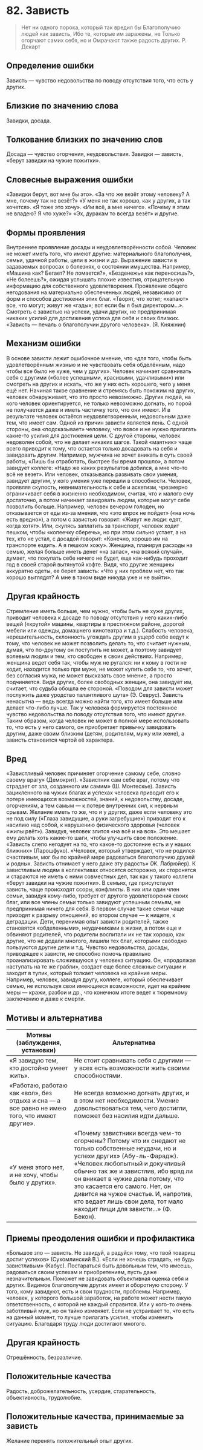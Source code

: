 # 82. Зависть

>Нет ни одного порока, который так вредил бы 
Благополучию людей как зависть, 
Ибо те, которые им заражены, не 
Только огорчают самих себя, но и 
Омрачают также радость других.
Р. Декарт

## Определение ошибки
Зависть — чувство недовольства по поводу отсутствия того, что есть у других.

## Близкие по значению слова
Завидки, досада.

## Толкование близких по значению слов
Досада — чувство огорчения, неудовольствия.
Завидки — зависть, «берут завидки на чужие пожитки».

## Словесные выражения ошибки
«Завидки берут, вот мне бы это».
«За что же везёт этому человеку? А мне, почему так не везёт?»
«У меня не так хорошо, как у других, а так хочется».
«Я тоже это хочу».
«Им всё, а мне ничего».
«Почему я этим не владею? Я что хуже?» «Эх, дуракам то всегда везёт» и другие.

## Формы проявления
Внутреннее проявление досады и неудовлетворённости собой. Человек не может иметь того, что имеют другие: материального благополучия, семьи, удачной работы, цели в жизни и др.
Выражение зависти в задаваемых вопросах о болезнях, о состоянии имущества. Например, «Машина как? Бегает? Не ломается?», «Безденежье как переносишь?», «Не болеешь?», ожидая услышать плохие известия, отрицательную информацию для собственного удовлетворения.
Проявление общего негодования на материально обеспеченных людей, независимо от форм и способов достижения этих благ. «Творят, что хотят; «хапают» все, что могут; живут же «гады»; вот если бы я был директором...».
Смотреть с завистью на успехи, удачи других, не предпринимая никаких усилий для достижения успеха для себя и своих близких. «Зависть — печаль о благополучии другого человека». (Я. Княжнин)

## Механизм ошибки
В основе зависти лежит ошибочное мнение, что «для того, чтобы быть удовлетворённым жизнью и не чувствовать себя обделённым, надо чтобы все было не хуже, чем у других». Человек начинает сравнивать себя с другими («более успешными, красивыми, удачливыми») или смотреть на других и искать, что же у них есть хорошего, чего у меня ещё нет.
Начиная такое сравнение и стремясь быть похожим на других, человек обнаруживает, что это просто невозможно. Других людей, на кого человек ориентируется, не только невозможно догнать, но порой не получается даже и иметь частичку того, что они имеют. И в результате человек остаётся неудовлетворенным, недовольным даже тем, что имеет сам.
Одной из причин зависти является лень. С одной стороны, она «подсказывает» человеку, что вовсе и не нужно прилагать какие-то усилия для достижения цели. С другой стороны, человек недоволен собой, что не делает никаких шагов. Такой «маятник» чаще всего приводит к тому, что остается только досадовать на себя и завидовать другим. Например, мужчина не хочет вникать в суть своей работы, «Лишь бы отработать, быстрее бы время прошло», а потом завидует коллеге: «Надо же каких результатов добился, а мне что-то всё не везет». Или человек, отказываясь развивать свои умения, завидует другим, у кого умения уже перешли в способности.
Человек, проявляя скупость, невнимательность к себе и аскетизм, чрезмерно ограничивает себя в жизненно необходимом, считая, что и малого ему достаточно, а потом начинает завидовать людям, которые могут себе позволить больше. Например, человек вечером голоден, но отказывается от еды из-за мнения, что «это впрок не пойдет» («на ночь есть вредно»), а потом с завистью говорит: «Живут же люди: едят, когда хотят». Или, скупясь заплатить за транспорт, человек ходит пешком, чтобы «копеечку сберечь», но при этом сильно устает, а на тех, кто не устал, с досадой говорит: «Конечно, хорошо им на транспорте ездить. А я пешком хожу». Женщина, планируя расходы на семью, желая больше иметь денег «на запас», «на всякий случай», думает, что покупать себе ничего не будет, еще как-нибудь проходит год в своей старой вытянутой кофте. Видя, что другие женщины аккуратно одеты, ее берет зависть: «Что у них проблем нет, что так хорошо выглядят? А мне в таком виде никуда уже и не выйти».

## Другая крайность 
Cтремление иметь больше, чем нужно, чтобы быть не хуже других, приводит человека к досаде по поводу отсутствия у него каких-либо вещей («крутой» машины, квартиры в престижном районе, дорогой мебели или одежды, домашнего кинотеатра и т.д.).
Слабость человека, нерешительность, склонность угождать другим в ущерб себе ведут к тому, что человек не может позволить делать то, что считает нужным, думая, что по-другому он поступить не может, а поэтому завидует волевым людям и тем, кто свободен в своих действиях. Например, женщина ведет себя так, чтобы муж не ругался: ни к кому в гости не ходит, находится только при муже, не может купить себе то, что хочет, без согласия мужа, не может высказать свое мнение, а просто подчиняется. Видя других, более свободных женщин, она завидует им, считает, что судьба обошла ее стороной.
«Поводом для зависти может послужить даже уродство талантливого шута» (Э. Севрус). Зависть ненасытна — ведь всегда можно найти того, кто имеет больше или делает что-либо лучше. Так у человека формируется постоянное чувство недовольства по поводу отсутствия того, что имеют другие. Таким образом, когда человек не может в полной мере использовать то, что есть у него самого, он приобретает привычку завидовать другим, даже своим близким (детям, родителям, мужу или жене), а зависть становится чертой её характера.

## Вред
«Завистливый человек причиняет огорчение самому себе, словно своему врагу» (Демокрит). «Завистник сам себе враг, потому что страдает от зла, созданного им самим» (Ш. Монтескье).
Зависть зацикленного на чужих благах и успехах человека приводит его к потере имеющихся возможностей, знаний, к недовольству, досаде, огорчениям, а тем самым — к потере внутренних сил, к нервным срывам.
Желание иметь то же, что и у других, даже если человеку это не под силу («Глаза завидущие, а руки загребущие») приводит его к насилию над собой, к нарушению физического здоровья (человек «жилы рвёт»).
Завидуя, человек злится «на всё и на вся». Это мешает ему делать хоть какие-то шаги, чтобы улучшить свое положение. «Зависть слепо негодует на то, что какое-то достояние есть и у наших ближних» (Ларошфуко).
«Человек, который утверждает, что не родился счастливым, мог бы по крайней мере радоваться благополучию друзей и родных. Зависть отнимает у него даже эту радость» (Ж. Лабрюйер).
К завистливым людям в коллективах относятся осторожно, их сторонятся и стараются не иметь с ними совместных дел, так как у такого коллеги «берут завидки на чужие пожитки».
В семьях, где присутствует зависть, чаще происходят ссоры, конфликты. В них или один член семьи, завидуя кому-либо, требует от другого удовлетворения своих благ, или все члены семьи только завидуют успешным семьям, не предпринимая ничего для себя. В первом случае такие семьи чаще приходят к разрыву отношений, во втором случае — к нищете, к деградации.
Дети, перенимая опыт зависти родителей, также становятся «обделенными», неудачниками в жизни, а потом еще и обвиняют родителей, что родители воспитали их не так хорошо, как другие, что не додали многого, лишили тех благ, которыми свободно пользуются другие дети и т.д.
Чувство недовольства, досады, приводящее к зависти, не способно помочь правильно проанализировать сложившуюся у человека ситуацию. Он, «продолжая наступать на те же грабли», создает еще более сложные ситуации и заходит в тупик, который толкает человека на крайние меры. Например, человек, завидуя другу, коллеге, который обеспечивает семью, не используя свои имеющиеся возможности, идет на крайние меры — кражи, разбои и др., что конечном итоге ведет к тюремному заключению и даже к смерти.

## Мотивы и альтернатива
Мотивы (заблуждения, установки) | Альтернатива
---| ---
«Я завидую тем, кто достойно умеет жить».	| Не стоит сравнивать себя с другими — у всех есть возможности жить своими способностями.
«Работаю, работаю как «вол», без отдыха и сна — а все равно не имею того, что имеют другие».	| Не всегда возможно догнать других, и в этом нет необходимости. Умение довольствоваться тем, чего достигли, поможет без насилия идти дальше.
«У меня этого нет, и не хочу, чтобы было у других».	| «Почему завистники всегда чем-то огорчены? Потому что их снедают не только собственные неудачи, но и успехи других» (Абу-ль-Фарадж). «Человек любопытный и докучливый обычно так же и завистлив, ибо вряд ли он вникает в чужие дела потому, что это касается его самого. Нет, он дивится на чужое счастье. И, напротив, кто ведает лишь свои дела, тот мало находит пищи для зависти...» (Ф. Бекон).

## Приемы преодоления ошибки и профилактика
«Большое зло — зависть. Не завидуй, а радуйся тому, что твой товарищ достиг успехов» (Сухомлинский В.).
«Если не хочешь страдать, не будь завистливым» (Кабус).
Постараться быть довольным тем, что имеешь, радоваться своим успехам и приобретениям, пусть даже незначительным.
Поможет не завидовать объективная оценка себя и других. Видимое благополучие других имеет и оборотную сторону. У того, кому завидуют, есть и свои трудности, проблемы. Например, человек, у которого большой заработок, на работе может нести такую ответственность, с которой не каждый справится. Или у кого-то очень заботливый муж, но он тайно изменяет.
Если не устраивает то, что есть на данный момент, то лучше прилагать усилия, чтобы изменить ситуацию. Благодаря труду люди достигают многого.

## Другая крайность
Отрешённость, безразличие.

## Положительные качества
Радость, доброжелательность, усердие, старательность, объективность, трудолюбие.

## Положительные качества, принимаемые за зависть
Желание перенять положительный опыт других.
